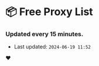 # :package: Free Proxy List
### Updated every 15 minutes.

- Last updated: `2024-06-19 11:52`

:heart:
